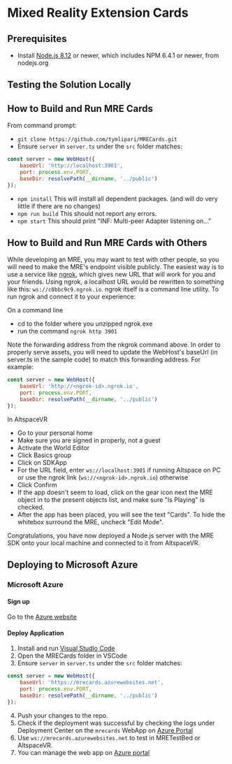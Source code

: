 # Mixed Reality Extension Cards

## Prerequisites
* Install [Node.js 8.12](https://nodejs.org/download/release/v8.12.0/) or
newer, which includes NPM 6.4.1 or newer, from nodejs.org

## Testing the Solution Locally

## How to Build and Run MRE Cards
From command prompt:
* `git clone https://github.com/tymlipari/MRECards.git`
* Ensure `server` in `server.ts` under the `src` folder matches: 
```js
const server = new WebHost({
    baseUrl: 'http://localhost:3901',
    port: process.env.PORT,
    baseDir: resolvePath(__dirname, '../public')
});
```
* `npm install` This will install all dependent packages. (and will do very
little if there are no changes)
* `npm run build` This should not report any errors.
* `npm start` This should print "INF: Multi-peer Adapter listening on..."

## How to Build and Run MRE Cards with Others
While developing an MRE, you may want to test with other people, so you will
need to make the MRE's endpoint visible publicly. The easiest way is to use a
service like [ngrok](https://ngrok.com/), which gives new URL that will work 
for you and your friends. Using ngrok, a localhost URL would be rewritten to
something like this: `ws://c0bbc9c9.ngrok.io`. ngrok
itself is a command line utility. To run ngrok and connect it to your
experience:

On a command line
* cd to the folder where you unzipped ngrok.exe
* run the command `ngrok http 3901`

Note the forwarding address from the nkgrok command above. In order to properly serve assets, you will need to update the WebHost's baseUrl (in server.ts in the sample code) to match this forwarding address. For example:
```js
const server = new WebHost({
    baseUrl: 'http://<ngrok-id>.ngrok.io',
    port: process.env.PORT,
    baseDir: resolvePath(__dirname, '../public')
});
```

In AltspaceVR
* Go to your personal home
* Make sure you are signed in properly, not a guest
* Activate the World Editor
* Click Basics group
* Click on SDKApp
* For the URL field, enter `ws://localhost:3901` if running Altspace on PC or use the ngrok link (`ws://<ngrok-id>.ngrok.io`) otherwise
* Click Confirm
* If the app doesn't seem to load, click on the gear icon next the MRE object
in to the present objects list, and make sure "Is Playing" is checked.
* After the app has been placed, you will see the text "Cards". To hide the whitebox surround the MRE, uncheck "Edit Mode".

Congratulations, you have now deployed a Node.js server with the MRE SDK onto your local machine and connected to it from AltspaceVR.

## Deploying to Microsoft Azure

### Microsoft Azure

#### Sign up
Go to the [Azure website](https://azure.microsoft.com/en-us/free/)

#### Deploy Application 
1. Install and run [Visual Studio Code](https://code.visualstudio.com/)
2. Open the MRECards folder in VSCode 
3. Ensure `server` in `server.ts` under the `src` folder matches: 
```js
const server = new WebHost({
    baseUrl: 'https://mrecards.azurewebsites.net',
    port: process.env.PORT,
    baseDir: resolvePath(__dirname, '../public')
});
```
4. Push your changes to the repo.
5. Check if the deployment was successful by checking the logs under Deployment Center on the `mrecards` WebApp on [Azure Portal](https://portal.azure.com)
10. Use `ws://mrecards.azurewebsites.net` to test in MRETestBed or AltspaceVR.
11. You can manage the web app on [Azure portal](https://portal.azure.com)
